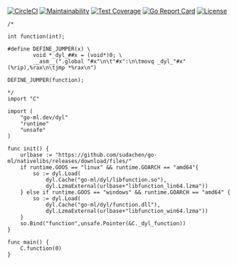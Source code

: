 
[![CircleCI](https://circleci.com/gh/sudachen/go-dl.svg?style=svg)](https://circleci.com/gh/sudachen/go-dl)
[![Maintainability](https://api.codeclimate.com/v1/badges/3b8d5bd3fe992a6ce7f2/maintainability)](https://codeclimate.com/github/sudachen/go-dl/maintainability)
[![Test Coverage](https://api.codeclimate.com/v1/badges/3b8d5bd3fe992a6ce7f2/test_coverage)](https://codeclimate.com/github/sudachen/go-dl/test_coverage)
[![Go Report Card](https://goreportcard.com/badge/github.com/sudachen/go-dl)](https://goreportcard.com/report/github.com/sudachen/go-dl)
[![License](https://img.shields.io/badge/License-Apache%202.0-blue.svg)](https://opensource.org/licenses/Apache-2.0)

```golang
/*

int function(int);

#define DEFINE_JUMPER(x) \
        void *_dyl_##x = (void*)0; \
        __asm__(".global "#x"\n\t"#x":\n\tmovq _dyl_"#x"(%rip),%rax\n\tjmp *%rax\n")
  
DEFINE_JUMPER(function);

*/
import "C"

import (
	"go-ml.dev/dyl"
	"runtime"
	"unsafe"
)

func init() {
    urlbase := "https://github.com/sudachen/go-ml/nativelibs/releases/download/files/"
    if runtime.GOOS == "linux" && runtime.GOARCH == "amd64"{
        so := dyl.Load(
            dyl.Cache("go-ml/dyl/libfunction.so"),
            dyl.LzmaExternal(urlbase+"libfunction_lin64.lzma"))
    } else if runtime.GOOS == "windows" && runtime.GOARCH == "amd64" {
        so := dyl.Load(
            dyl.Cache("go-ml/dyl/function.dll"),
            dyl.LzmaExternal(urlbase+"libfunction_win64.lzma"))
    }
    so.Bind("function",unsafe.Pointer(&C._dyl_function))
}

func main() {
    C.function(0)
}
```
